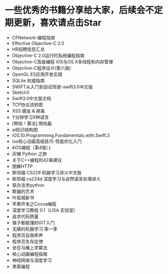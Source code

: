 # 一些优秀的书籍分享给大家，后续会不定期更新，喜欢请点击Star
* CFNetwork-编程指南
* Effective Objective-C 2.0
* HR招聘信息汇总
* Objective-C 2.0运行时系统编程指南
* Objective-C高级编程 iOS与OS X多线程和内存管理
* Objective-C程序设计(第六版)
* OpenGL ES应用开发实践
* SQLite 权威指南
* SWIFT从入门到自动驾驶-swift3.0中文版
* Sketch3
* Swift3.0中文版文档
* TCP协议流转图
* XSS 蠕虫 & 病毒
* Y分钟学习X种语言
* [啊哈！算法].啊哈磊
* ai知识结构图
* iOS.10.Programming.Fundamentals.with.Swift.3
* ios核心动画高级技巧-性能优化入门
* 《iOS编程（第4版）》
* 灰帽 Python 之旅
* 关于C++编程的42条建议
* 图解HTTP
* 斯坦福 CS229 机器学习讲义中文版
* 斯坦福 cs224d 深度学习与自然语言处理讲义
* 笨办法学python
* 欺骗的艺术
* 叶孤城新书
* 苹果开发之Cocoa编程
* 深度学习教程 0.1（LISA 实验室）
* 追求代码质量
* 猴子都能懂的GIT入门
* 无痛的机器学习 第一季
* 程序员自我修养
* 程序员生存定律
* 坐在马桶上学算法
* 核心动画编程指南
* 神经网络与深度学习
* 黑客编程

